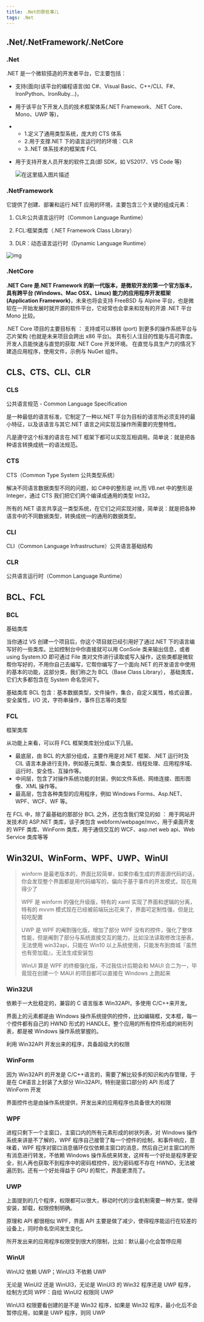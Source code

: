 ```yaml
---
title: .Net的那些事儿
tags: .Net
---
```


## .Net/.NetFramework/.NetCore

### .Net

.NET 是一个微软搭造的开发者平台，它主要包括：

- 支持(面向)该平台的编程语言(如 C#、Visual Basic、C++/CLI、F#、IronPython、IronRuby...)，

- 用于该平台下开发人员的技术框架体系(.NET Framework、.NET Core、Mono、UWP 等)，

- - 1.定义了通用类型系统，庞大的 CTS 体系
  - 2.用于支撑.NET 下的语言运行时的环境：CLR
  - 3..NET 体系技术的框架库 FCL

- 用于支持开发人员开发的软件工具(即 SDK，如 VS2017、VS Code 等)

  ![在这里插入图片描述](./dotNet的那些事儿/6f2ffb67c1ed44ffab5911086af576af.png)

### .NetFramework

它提供了创建、部署和运行.NET 应用的环境，主要包含三个关键的组成元素：

1.  CLR:公共语言运行时（Common Language Runtime）

2.  FCL:框架类库（.NET Framework Class Library）

3.  DLR：动态语言运行时（Dynamic Language Runtime）

![img](./dotNet的那些事儿/1077085-20190216075634682-1038660655.jpg)

### .NetCore

**.NET Core 是.NET Framework 的新一代版本，是微软开发的第一个官方版本，具有跨平台 (Windows、Mac OSX、Linux) 能力的应用程序开发框架 (Application Framework)**，未来也将会支持 FreeBSD 与 Alpine 平台，也是微软在一开始发展时就开源的软件平台，它经常也会拿来和现有的开源 .NET 平台 Mono 比较。

.NET Core 项目的主要目标有 ： 支持或可以移转 (port) 到更多的操作系统平台与芯片架构 (也就是未来项目会跨出 x86 平台)。 具有引人注目的性能与高可靠度。 开发人员能快速与直觉的获取 .NET Core 开发环境。 在直觉与具生产力的情况下建造应用程序，使用文件，示例与 NuGet 组件。

## CLS、CTS、CLI、CLR

### CLS

公共语言规范 - Common Language Specification

是一种最低的语言标准，它制定了一种以.NET 平台为目标的语言所必须支持的最小特征，以及该语言与其它.NET 语言之间实现互操作所需要的完整特性。

凡是遵守这个标准的语言在.NET 框架下都可以实现互相调用。简单说：就是把各种语言转换成统一的语法规范。

### CTS

CTS（Common Type System 公共类型系统）

解决不同语言数据类型不同的问题，如 C#中的整形是 int,而 VB.net 中的整形是 Integer，通过 CTS 我们把它们两个编译成通用的类型 Int32。

所有的.NET 语言共享这一类型系统，在它们之间实现对接，简单说：就是把各种语言中的不同数据类型，转换成统一的通用的数据类型。

### CLI

CLI（Common Language Infrastructure）公共语言基础结构

### CLR

公共语言运行时（Common Language Runtime）

## BCL、FCL

### BCL

基础类库

当你通过 VS 创建一个项目后，你这个项目就已经引用好了通过.NET 下的语言编写好的一些类库。比如控制台中你直接就可以用 ConSole 类来输出信息，或者 using System.IO 即可通过 File 类对文件进行读取或写入操作，这些类都是微软帮你写好的，不用你自己去编写，它帮你编写了一个面向.NET 的开发语言中使用的基本的功能，这部分类，我们称之为 BCL（Base Class Library）， 基础类库，它们大多都包含在 System 命名空间下。

基础类库 BCL 包含：基本数据类型，文件操作，集合，自定义属性，格式设置，安全属性，I/O 流，字符串操作，事件日志等的类型

### FCL

框架类库

从功能上来看，可以将 FCL 框架类库划分成以下几层。

- 最底层，由 BCL 的大部分组成，主要作用是对.NET 框架、.NET 运行时及 CIL 语言本身进行支持，例如基元类型、集合类型、线程处理、应用程序域、运行时、安全性、互操作等。
- 中间层，包含了对操作系统功能的封装，例如文件系统、网络连接、图形图像、XML 操作等。
- 最高层，包含各种类型的应用程序，例如 Windows Forms、Asp.NET、WPF、WCF、WF 等。

在 FCL 中，除了最基础的那部分 BCL 之外，还包含我们常见的如 ： 用于网站开发技术的 ASP.NET 类库，该子类包含 webform/webpage/mvc，用于桌面开发的 WPF 类库、WinForm 类库，用于通信交互的 WCF、asp.net web api、Web Service 类库等等

## Win32UI、WinForm、WPF、UWP、WinUI

> winform 是最老版本的，界面比较简单，如果你看生成的界面源代码的话，你会发现整个界面都是用代码编写的，偏向于基于事件的开发模式，现在用得少了
>
> WPF 是 winform 的强化升级版，特有的 xaml 实现了界面和逻辑的分离，特有的 mvvm 模式现在已经被前端玩出花来了，界面可定制性强，但是比较吃配置
>
> UWP 是 WPF 的阉割强化版，增加了部分 WPF 没有的控件，强化了整体性能，但是阉割了部分与系统直接交互的能力，比如没法读取修改注册表，无法使用 win32api，只能在 Win10 以上系统使用，只能发布到商城『虽然也有旁加载』，无法生成安装包
>
> WinUI 算是 WPF 的终极强化版，不过我估计后期会和 MAUI 合二为一，毕竟现在创建一个 MAUI 的项目都可以直接在 Windows 上跑起来

### Win32UI

依赖于一大批稳定的，兼容的 C 语言版本 Win32API，多使用 C/C++来开发。

界面上的元素都是由 Windows 操作系统提供的控件，比如编辑框，文本框，每一个控件都有自己的 HWND 形式的 HANDLE。整个应用的所有控件形成的树形列表，都是被 Windows 操作系统掌握的。

利用 Win32API 开发出来的程序，具备超级大的权限

### WinForm

因为 Win32API 的开发是 C/C++语言的，需要了解比较多的知识和内存管理，于是在 C#语言上封装了大部分 Win32API，特别是窗口部分的 API 形成了 WinForm 开发

界面控件也是由操作系统提供，开发出来的应用程序也具备很大的权限

### WPF

进程只剩下一个主窗口，主窗口内的所有元素形成的树状列表，对 Windows 操作系统来讲是不了解的，WPF 程序自己接管了每一个控件的绘制，和事件响应，意味着，WPF 程序对窗口消息循环仅仅依赖主窗口的消息，然后自己对主窗口的所有消息进行转发，不依赖 Windows 操作系统来转发，这样有一个好处是程序更安全，别人再也获取不到程序中的密码框控件，因为密码框不存在 HWND，无法被遍历到。还有一个好处得益于 GPU 的帮忙，界面更漂亮了。

### UWP

上面提到的几个程序，权限都可以很大，移动时代的沙盒机制需要一种方案，使得安装，卸载，权限控制明确。

原理和 API 都很相似 WPF，界面 API 主要是做了减少，使得程序能运行在较差的设备上，同时命名空间发生变化。

所开发出来的应用程序权限受到很大的限制，比如：默认最小化会暂停应用

### WinUI

WinUI2 依赖 UWP；WinUI3 不依赖 UWP

无论是 WinUI2 还是 WinUI3，无论是 WinUI3 的 Win32 程序还是 UWP 程序，绘制方式同 WPF：自绘 WinUI2 权限同 UWP

WinUI3 权限要看创建的是不是 Win32 程序，如果是 Win32 程序，最小化后不会暂停应用，如果是 UWP 程序，则同 UWP
